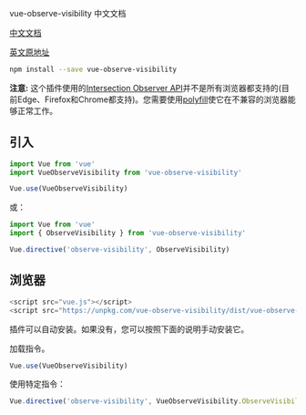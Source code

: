 
vue-observe-visibility 中文文档

[中文文档](https://chinabigpan.github.io/vue-observe-visibility-docs-cn/)

[英文原地址](https://github.com/Akryum/vue-observe-visibility)

```bash
npm install --save vue-observe-visibility
```

[Intersection Observer API]:http://caniuse.com/#feat=intersectionobserver
[IO polyfill]:https://github.com/w3c/IntersectionObserver/tree/master/polyfill

**注意:**
这个插件使用的[Intersection Observer API][Intersection Observer API]并不是所有浏览器都支持的(目前Edge、Firefox和Chrome都支持)。您需要使用[polyfill][IO polyfill]使它在不兼容的浏览器能够正常工作。


## 引入

```js
import Vue from 'vue'
import VueObserveVisibility from 'vue-observe-visibility'

Vue.use(VueObserveVisibility)
```

或：

```js
import Vue from 'vue'
import { ObserveVisibility } from 'vue-observe-visibility'

Vue.directive('observe-visibility', ObserveVisibility)
```

## 浏览器

```js
<script src="vue.js"></script>
<script src="https://unpkg.com/vue-observe-visibility/dist/vue-observe-visibility.min.js"></script>
```

插件可以自动安装。如果没有，您可以按照下面的说明手动安装它。

加载指令。

```js
Vue.use(VueObserveVisibility)
```

使用特定指令：

```js
Vue.directive('observe-visibility', VueObserveVisibility.ObserveVisibility)
```